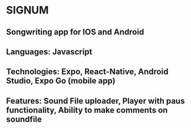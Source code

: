 # SIGNUM

## Songwriting app for IOS and Android

## Languages: Javascript

## Technologies: Expo, React-Native, Android Studio, Expo Go (mobile app)

## Features: Sound File uploader, Player with paus functionality, Ability to make comments on soundfile
